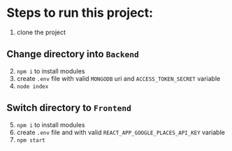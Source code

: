 # Steps to run this project:

1. clone the project

## Change directory into `Backend`
2. `npm i` to install modules
3. create `.env` file with valid `MONGODB` uri and `ACCESS_TOKEN_SECRET` variable
4. `node index`

## Switch directory to `Frontend`

5. `npm i` to install modules
6. create `.env` file and with valid `REACT_APP_GOOGLE_PLACES_API_KEY` variable
7. `npm start`

